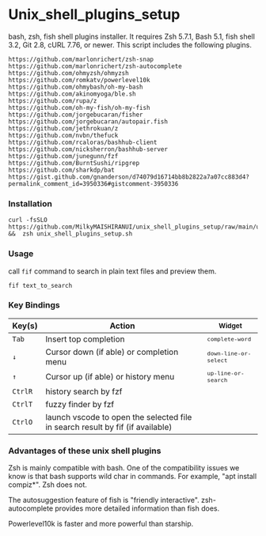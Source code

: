 # Unix_shell_plugins_setup

 bash, zsh, fish shell plugins installer. It requires Zsh 5.7.1, Bash 5.1, fish shell 3.2, Git 2.8, cURL 7.76, or newer. This script includes the following plugins.

    https://github.com/marlonrichert/zsh-snap
    https://github.com/marlonrichert/zsh-autocomplete
    https://github.com/ohmyzsh/ohmyzsh
    https://github.com/romkatv/powerlevel10k
    https://github.com/ohmybash/oh-my-bash
    https://github.com/akinomyoga/ble.sh
    https://github.com/rupa/z
    https://github.com/oh-my-fish/oh-my-fish
    https://github.com/jorgebucaran/fisher
    https://github.com/jorgebucaran/autopair.fish
    https://github.com/jethrokuan/z
    https://github.com/nvbn/thefuck
    https://github.com/rcaloras/bashhub-client
    https://github.com/nicksherron/bashhub-server
    https://github.com/junegunn/fzf
    https://github.com/BurntSushi/ripgrep
    https://github.com/sharkdp/bat
    https://gist.github.com/gnanderson/d74079d16714bb8b2822a7a07cc883d4?permalink_comment_id=3950336#gistcomment-3950336

### Installation

```
curl -fsSLO https://github.com/MilkyMAISHIRANUI/unix_shell_plugins_setup/raw/main/unix_shell_plugins_setup.sh  &&  zsh unix_shell_plugins_setup.sh
```

### Usage

call `fif` command to search in plain text files and preview them.

`fif text_to_search`

### Key Bindings

| Key(s)                                  | Action                                                                         | <sub>Widget</sub>       |
| --------------------------------------- | ------------------------------------------------------------------------------ | -------------------------------------- |
| <kbd>`Tab`</kbd>                  | Insert top completion                                                          | <sub>`complete-word`</sub>       |
| <kbd>`↓`</kbd>                   | Cursor down (if able) or completion menu                                       | <sub>`down-line-or-select`</sub> |
| <kbd>`↑`</kbd>                   | Cursor up (if able) or history menu                               | <sub>`up-line-or-search`</sub>   |
| <kbd>`Ctrl`</kbd><kbd>`R`</kbd> | history search by fzf                                                          | <sub>` `</sub>                   |
| <kbd>`Ctrl`</kbd><kbd>`T`</kbd> | fuzzy finder by fzf                                                            | <sub>` `</sub>                   |
| <kbd>`Ctrl`</kbd><kbd>`O`</kbd> | launch vscode to open the selected file in search result by fif (if available) | <sub>` `</sub>                   |

### Advantages of these unix shell plugins

Zsh is mainly compatible with bash. One of the compatibility issues we know is that bash supports wild char in commands. For example, "apt install compiz*". Zsh does not.

The autosuggestion feature of fish is "friendly interactive". zsh-autocomplete provides more detailed information than fish does.

Powerlevel10k is faster and more powerful than starship.
